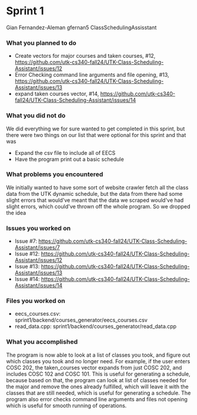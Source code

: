 # Sprint 1
Gian Fernandez-Aleman
gfernan5
ClassSchedulingAssisstant

### What you planned to do

- Create vectors for major courses and taken courses, #12, https://github.com/utk-cs340-fall24/UTK-Class-Scheduling-Assistant/issues/12
- Error Checking command line arguments and file opening, #13, https://github.com/utk-cs340-fall24/UTK-Class-Scheduling-Assistant/issues/13
- expand taken courses vector, #14, https://github.com/utk-cs340-fall24/UTK-Class-Scheduling-Assistant/issues/14

### What you did not do
We did everything we for sure wanted to get completed in this sprint, but there were two things on our list that were optional
for this sprint and that was
* Expand the csv file to include all of EECS
* Have the program print out a basic schedule

### What problems you encountered
We initially wanted to have some sort of website crawler fetch all the class data from the UTK dynamic schedule, but the data from
there had some slight errors that would've meant that the data we scraped would've had slight errors, which could've
thrown off the whole program. So we dropped the idea

### Issues you worked on

* Issue #7: https://github.com/utk-cs340-fall24/UTK-Class-Scheduling-Assistant/issues/7
* Issue #12: https://github.com/utk-cs340-fall24/UTK-Class-Scheduling-Assistant/issues/12
* Issue #13: https://github.com/utk-cs340-fall24/UTK-Class-Scheduling-Assistant/issues/13
* Issue #14: https://github.com/utk-cs340-fall24/UTK-Class-Scheduling-Assistant/issues/14

### Files you worked on
* eecs_courses.csv: sprint1/backend/courses_generator/eecs_courses.csv
* read_data.cpp: sprint1/backend/courses_generator/read_data.cpp

### What you accomplished
The program is now able to look at a list of classes you took, and figure out which classes you took and no longer need.
For example, if the user enters COSC 202, the taken_courses vector expands from just COSC 202, and includes COSC 102 and COSC 101.
This is useful for generating a schedule, because based on that, the program can look at list of classes needed for the major and remove the ones already fulfilled, which will leave it with the classes that are still needed, which is useful for generating a schedule. The program also error checks command line arguments and files not opening which is useful for smooth running of operations.
